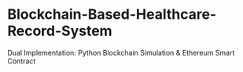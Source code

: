 # Blockchain-Based-Healthcare-Record-System
Dual Implementation: Python Blockchain Simulation &amp; Ethereum Smart Contract
